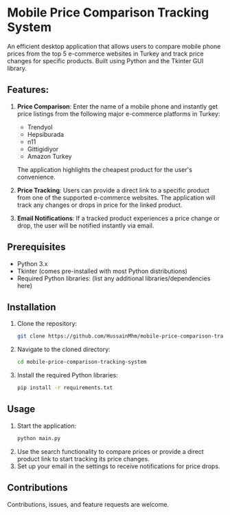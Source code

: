 # Mobile Price Comparison Tracking System

An efficient desktop application that allows users to compare mobile phone prices from the top 5 e-commerce websites in Turkey and track price changes for specific products. Built using Python and the Tkinter GUI library.

## Features:

1. **Price Comparison**: Enter the name of a mobile phone and instantly get price listings from the following major e-commerce platforms in Turkey:
   - Trendyol
   - Hepsiburada
   - n11
   - Gittigidiyor
   - Amazon Turkey

   The application highlights the cheapest product for the user's convenience.

2. **Price Tracking**: Users can provide a direct link to a specific product from one of the supported e-commerce websites. The application will track any changes or drops in price for the linked product.

3. **Email Notifications**: If a tracked product experiences a price change or drop, the user will be notified instantly via email.

## Prerequisites

- Python 3.x
- Tkinter (comes pre-installed with most Python distributions)
- Required Python libraries: (list any additional libraries/dependencies here)

## Installation

1. Clone the repository:
   ```bash
   git clone https://github.com/HussainMhm/mobile-price-comparison-tracking-system.git

2. Navigate to the cloned directory:
   ```bash
   cd mobile-price-comparison-tracking-system

3. Install the required Python libraries:
   ```bash
   pip install -r requirements.txt

## Usage
1. Start the application:
   ```bash
   python main.py
2. Use the search functionality to compare prices or provide a direct product link to start tracking its price changes.
3. Set up your email in the settings to receive notifications for price drops.

## Contributions
Contributions, issues, and feature requests are welcome.

